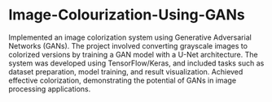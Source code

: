 # Image-Colourization-Using-GANs

Implemented an image colorization system using Generative Adversarial Networks (GANs). The project involved converting grayscale images to colorized versions by training a GAN model with a U-Net architecture. The system was developed using TensorFlow/Keras, and included tasks such as dataset preparation, model training, and result visualization. Achieved effective colorization, demonstrating the potential of GANs in image processing applications.
